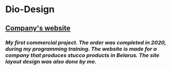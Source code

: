 # Dio-Design
## [Company's website](https://savitskicosta.github.io/Dio-Design/)
### *My first commercial project. The order was completed in 2020, during my programming training. The website is made for a company that produces stucco products in Belarus. The site layout design was also done by me.*